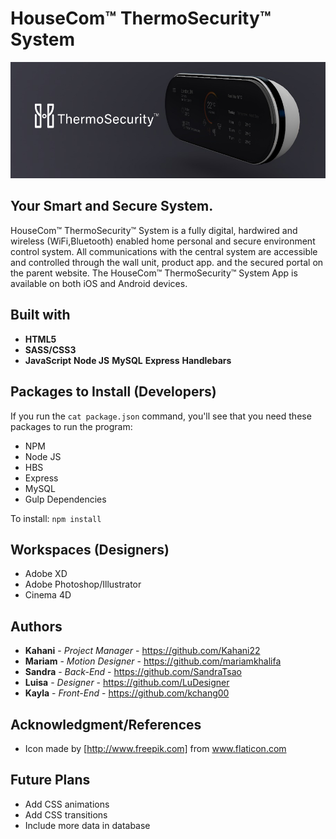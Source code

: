 # HouseCom™ ThermoSecurity™ System

![ThermoSecurity Logo](/public/images/thermoReadme.jpg)

## Your Smart and Secure System.


HouseCom™ ThermoSecurity™ System is a fully digital, hardwired and wireless (WiFi,Bluetooth) enabled home personal and secure environment control system. All communications with the central system are accessible and controlled through the wall unit, product app. and the secured portal on the parent website. The HouseCom™ ThermoSecurity™ System App is available on both iOS and Android devices.


## Built with
* **HTML5**
* **SASS/CSS3**
* **JavaScript**
**Node JS**
**MySQL**
**Express**
**Handlebars**


## Packages to Install (Developers)

If you run the `cat package.json` command, you'll see that you need these packages to run the program:

* NPM
* Node JS
* HBS
* Express
* MySQL
* Gulp Dependencies

To install: `npm install`

## Workspaces (Designers)
* Adobe XD
* Adobe Photoshop/Illustrator
* Cinema 4D

## Authors

* **Kahani** - *Project Manager* - https://github.com/Kahani22
* **Mariam** - *Motion Designer* - https://github.com/mariamkhalifa
* **Sandra** - *Back-End* - https://github.com/SandraTsao
* **Luisa** - *Designer* - https://github.com/LuDesigner
* **Kayla** - *Front-End* - https://github.com/kchang00

## Acknowledgment/References
* Icon made by [http://www.freepik.com] from www.flaticon.com

## Future Plans
- Add CSS animations
- Add CSS transitions
- Include more data in database
